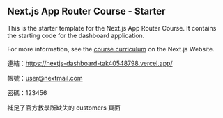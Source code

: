 ## Next.js App Router Course - Starter

This is the starter template for the Next.js App Router Course. It contains the starting code for the dashboard application.

For more information, see the [course curriculum](https://nextjs.org/learn) on the Next.js Website.

連結：https://nextjs-dashboard-tak40548798.vercel.app/

帳號：user@nextmail.com

密碼：123456

補足了官方教學所缺失的 customers 頁面
